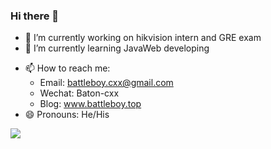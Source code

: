 ### Hi there 👋

- 🔭 I’m currently working on hikvision intern and GRE exam
- 🌱 I’m currently learning JavaWeb developing
<!-- - 👯 I’m looking to collaborate on ... -->
<!-- - 🤔 I’m looking for help with ... -->
<!-- - 💬 Ask me about ... -->
- 📫 How to reach me: 
  - Email: battleboy.cxx@gmail.com
  - Wechat: Baton-cxx
  - Blog: www.battleboy.top
- 😄 Pronouns: He/His
<!-- - ⚡ Fun fact: ... -->

![](https://github-readme-stats.vercel.app/api?username=battleboy-cxx)
